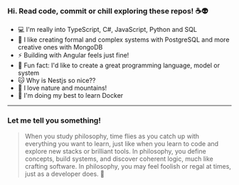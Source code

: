 ### Hi. Read code, commit or chill exploring these repos! ☕👽


- 💻 I'm really into TypeScript, C#, JavaScript, Python and SQL
- 💬 I like creating formal and complex systems with PostgreSQL and more creative ones with MongoDB
- ⚡ Building with Angular feels just fine!
- 🤖 Fun fact: I'd like to create a great programming language, model or system
- 🐱 Why is Nestjs so nice??
- 🌱 I love nature and mountains!
- 🐳 I'm doing my best to learn Docker
  
---


### Let me tell you something!

> When you study philosophy, time flies as you catch up with everything you want to learn, just like when you learn to code and explore new stacks or brilliant tools. In philosophy, you define concepts, build systems, and discover coherent logic, much like crafting software. In philosophy, you may feel foolish or regal at times, just as a developer does. 🧠





<!--
**softEsteban/softEsteban** is a ✨ _special_ ✨ repository because its `README.md` (this file) appears on your GitHub profile.

Here are some ideas to get you started:

- 🔭 I’m currently working on ...
- 🌱 I’m currently learning ...
- 👯 I’m looking to collaborate on ...
- 🤔 I’m looking for help with ...
- 💬 Ask me about ...
- 📫 How to reach me: ...
- 😄 Pronouns: ...
- ⚡ Fun fact: ...
-->
